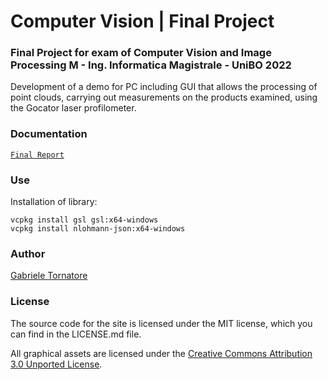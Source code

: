 # Computer Vision | Final Project

### Final Project for exam of Computer Vision and Image Processing M - Ing. Informatica Magistrale - UniBO 2022
Development of a demo for PC including GUI that allows the processing of point clouds, carrying out measurements on the products examined, using the Gocator laser profilometer.

### Documentation
[``Final Report``](https://htmlpreview.github.io/?https://github.com/it9tst/computer-vision/project/Report/main.pdf)

### Use

Installation of library:
```
vcpkg install gsl gsl:x64-windows
vcpkg install nlohmann-json:x64-windows
```

### Author
[Gabriele Tornatore](https://github.com/it9tst)

### License

The source code for the site is licensed under the MIT license, which you can find in
the LICENSE.md file.

All graphical assets are licensed under the
[Creative Commons Attribution 3.0 Unported License](https://creativecommons.org/licenses/by/3.0/).
